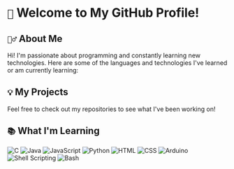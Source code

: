 # `🚀` Welcome to My GitHub Profile!

## `🙋‍♂️` About Me
Hi! I'm passionate about programming and constantly learning new technologies. Here are some of the languages and technologies I've learned or am currently learning:

## `💡` My Projects
Feel free to check out my repositories to see what I've been working on!

## `📚` What I'm Learning

![C](https://img.shields.io/badge/C-A8B9CC?style=flat&logo=c&logoColor=white) 
![Java](https://img.shields.io/badge/Java-007396?style=flat&logo=java&logoColor=white) 
![JavaScript](https://img.shields.io/badge/JavaScript-F7DF1E?style=flat&logo=javascript&logoColor=black) 
![Python](https://img.shields.io/badge/Python-3776AB?style=flat&logo=python&logoColor=white) 
![HTML](https://img.shields.io/badge/HTML5-E34F26?style=flat&logo=html5&logoColor=white) 
![CSS](https://img.shields.io/badge/CSS3-1572B6?style=flat&logo=css3&logoColor=white) 
![Arduino](https://img.shields.io/badge/Arduino-00979D?style=flat&logo=arduino&logoColor=white) 
![Shell Scripting](https://img.shields.io/badge/Shell_Scripting-4EAA25?style=flat&logo=gnu-bash&logoColor=white) 
![Bash](https://img.shields.io/badge/Bash-4EAA25?style=flat&logo=gnu-bash&logoColor=white) 
